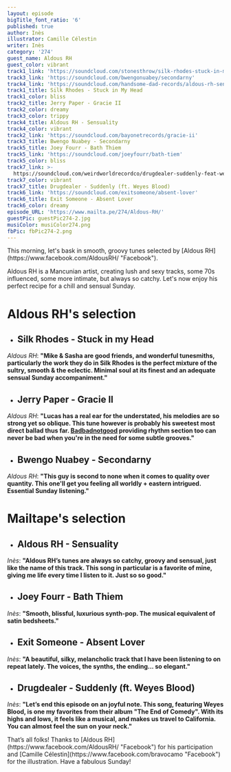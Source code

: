 ```yaml
---
layout: episode
bigTitle_font_ratio: '6'
published: true
author: Inès
illustrator: Camille Célestin
writer: Inès
category: '274'
guest_name: Aldous RH
guest_color: vibrant
track1_link: 'https://soundcloud.com/stonesthrow/silk-rhodes-stuck-in-my-head'
track3_link: 'https://soundcloud.com/bwengonuabey/secondarny'
track4_link: 'https://soundcloud.com/handsome-dad-records/aldous-rh-sensuality'
track1_title: Silk Rhodes - Stuck in My Head
track1_color: bliss
track2_title: Jerry Paper - Gracie II
track2_color: dreamy
track3_color: trippy
track4_title: Aldous RH - Sensuality
track4_color: vibrant
track2_link: 'https://soundcloud.com/bayonetrecords/gracie-ii'
track3_title: Bwengo Nuabey - Secondarny
track5_title: Joey Fourr - Bath Thiem
track5_link: 'https://soundcloud.com/joeyfourr/bath-tiem'
track5_color: bliss
track7_link: >-
  https://soundcloud.com/weirdworldrecordco/drugdealer-suddenly-feat-weyes-blood-1
track7_color: vibrant
track7_title: Drugdealer - Suddenly (ft. Weyes Blood)
track6_link: 'https://soundcloud.com/exitsomeone/absent-lover'
track6_title: Exit Someone - Absent Lover
track6_color: dreamy
episode_URL: 'https://www.mailta.pe/274/Aldous-RH/'
guestPic: guestPic274-2.jpg
musiColor: musiColor274.png
fbPic: fbPic274-2.png
---
```

<p id="introduction">This morning, let's bask in smooth, groovy tunes selected by [Aldous RH](https://www.facebook.com/AldousRH/ "Facebook").</p>
<p>Aldous RH is a Mancunian artist, creating lush and sexy tracks, some 70s influenced, some more intimate, but always so catchy. Let's now enjoy his perfect recipe for a chill and sensual Sunday.</p>


# **Aldous RH's selection**

+ ## Silk Rhodes - Stuck in my Head
_Aldous RH_: **"**Mike & Sasha are good friends, and wonderful tunesmiths, particularly the work they do in Silk Rhodes is the perfect mixture of the sultry, smooth & the eclectic. Minimal soul at its finest and an adequate sensual Sunday accompaniment.**"**

+ ## Jerry Paper - Gracie II
_Aldous RH_: **"**Lucas has a real ear for the understated, his melodies are so strong yet so oblique. This tune however is probably his sweetest most direct ballad thus far. [Badbadnotgood](https://www.mailta.pe/110/bbng/ "MailTape 110") providing rhythm section too can never be bad when you're in the need for some subtle grooves.**"**

+ ## Bwengo Nuabey - Secondarny
_Aldous RH_: **"**This guy is second to none when it comes to quality over quantity. This one'll get you feeling all worldly + eastern intrigued. Essential Sunday listening.**"**


# Mailtape's selection

+ ## Aldous RH - Sensuality
_Inès_: **"**Aldous RH’s tunes are always so catchy, groovy and sensual, just like the name of this track. This song in particular is a favorite of mine, giving me life every time I listen to it. Just so so good.**"** 

+ ## Joey Fourr - Bath Thiem
_Inès_: **"**Smooth, blissful, luxurious synth-pop. The musical equivalent of satin bedsheets.**"**

+ ## Exit Someone - Absent Lover
_Inès_: **"**A beautiful, silky, melancholic track that I have been listening to on repeat lately. The voices, the synths, the ending... so elegant.**"**

+ ## Drugdealer - Suddenly (ft. Weyes Blood)
_Inès_: **"**Let’s end this episode on an joyful note. This song, featuring Weyes Blood, is one my favorites from their album "The End of Comedy". With its highs and lows, it feels like a musical, and makes us travel to California. You can almost feel the sun on your neck.**"**


<p id="outroduction">That’s all folks! Thanks to [Aldous RH](https://www.facebook.com/AldousRH/ "Facebook") for his participation and [Camille Célestin](https://www.facebook.com/bravocamo "Facebook") for the illustration. Have a fabulous Sunday!</p>
